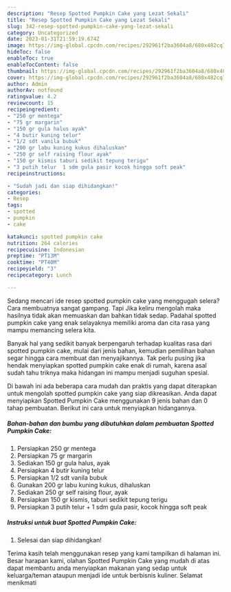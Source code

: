 ```yaml
---
description: "Resep Spotted Pumpkin Cake yang Lezat Sekali"
title: "Resep Spotted Pumpkin Cake yang Lezat Sekali"
slug: 342-resep-spotted-pumpkin-cake-yang-lezat-sekali
category: Uncategorized
date: 2023-01-31T21:59:19.674Z
image: https://img-global.cpcdn.com/recipes/292961f2ba3604a8/680x482cq70/spotted-pumpkin-cake-foto-resep-utama.jpg
hideToc: false
enableToc: true
enableTocContent: false
thumbnail: https://img-global.cpcdn.com/recipes/292961f2ba3604a8/680x482cq70/spotted-pumpkin-cake-foto-resep-utama.jpg
cover: https://img-global.cpcdn.com/recipes/292961f2ba3604a8/680x482cq70/spotted-pumpkin-cake-foto-resep-utama.jpg
author: Admin
authorAv: notfound
ratingvalue: 4.2
reviewcount: 15
recipeingredient:
- "250 gr mentega"
- "75 gr margarin"
- "150 gr gula halus ayak"
- "4 butir kuning telur"
- "1/2 sdt vanila bubuk"
- "200 gr labu kuning kukus dihaluskan"
- "250 gr self raising flour ayak"
- "150 gr kismis taburi sedikit tepung terigu"
- "3 putih telur  1 sdm gula pasir kocok hingga soft peak"
recipeinstructions:

- "Sudah jadi dan siap dihidangkan!"
categories:
- Resep
tags:
- spotted
- pumpkin
- cake

katakunci: spotted pumpkin cake 
nutrition: 264 calories
recipecuisine: Indonesian
preptime: "PT13M"
cooktime: "PT40M"
recipeyield: "3"
recipecategory: Lunch

---
```



Sedang mencari ide resep spotted pumpkin cake yang menggugah selera? Cara membuatnya sangat gampang. Tapi Jika keliru mengolah maka hasilnya tidak akan memuaskan dan bahkan tidak sedap. Padahal spotted pumpkin cake yang enak selayaknya memiliki aroma dan cita rasa yang mampu memancing selera kita.




Banyak hal yang sedikit banyak berpengaruh terhadap kualitas rasa dari spotted pumpkin cake, mulai dari jenis bahan, kemudian pemilihan bahan segar hingga cara membuat dan menyajikannya. Tak perlu pusing jika hendak menyiapkan spotted pumpkin cake enak di rumah, karena asal sudah tahu triknya maka hidangan ini mampu menjadi suguhan spesial.


Di bawah ini ada beberapa cara mudah dan praktis yang dapat diterapkan untuk mengolah spotted pumpkin cake yang siap dikreasikan. Anda dapat menyiapkan Spotted Pumpkin Cake menggunakan 9 jenis bahan dan 0 tahap pembuatan. Berikut ini cara untuk menyiapkan hidangannya.

<!--inarticleads1-->

##### Bahan-bahan dan bumbu yang dibutuhkan dalam pembuatan Spotted Pumpkin Cake:

1. Persiapkan 250 gr mentega
1. Persiapkan 75 gr margarin
1. Sediakan 150 gr gula halus, ayak
1. Persiapkan 4 butir kuning telur
1. Persiapkan 1/2 sdt vanila bubuk
1. Gunakan 200 gr labu kuning kukus, dihaluskan
1. Sediakan 250 gr self raising flour, ayak
1. Persiapkan 150 gr kismis, taburi sedikit tepung terigu
1. Persiapkan 3 putih telur + 1 sdm gula pasir, kocok hingga soft peak




<!--inarticleads2-->

##### Instruksi untuk buat Spotted Pumpkin Cake:


1. Selesai dan siap dihidangkan!



Terima kasih telah menggunakan resep yang kami tampilkan di halaman ini. Besar harapan kami, olahan Spotted Pumpkin Cake yang mudah di atas dapat membantu anda menyiapkan makanan yang sedap untuk keluarga/teman ataupun menjadi ide untuk berbisnis kuliner. Selamat menikmati
